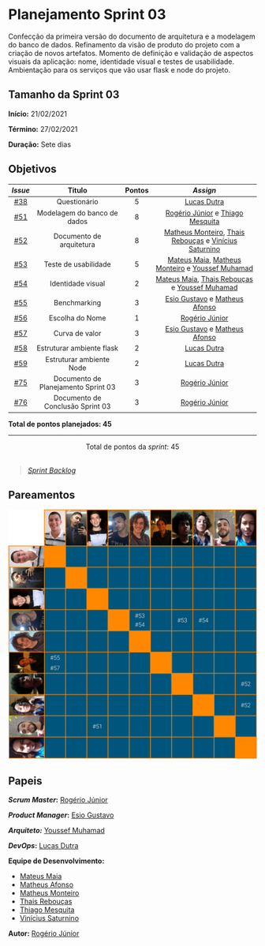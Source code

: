# Planejamento Sprint 03

Confecção da primeira versão do documento de arquitetura e a modelagem do banco de dados. Refinamento da visão de produto do projeto com a criação de novos artefatos. Momento de definição e validação de aspectos visuais da aplicação: nome, identidade visual e testes de usabilidade. Ambientação para os serviços que vão usar flask e node do projeto.

## Tamanho da Sprint 03

**Início:** 21/02/2021

**Término:** 27/02/2021

**Duração:** Sete dias

## Objetivos

<div class="full-width">

|                            _Issue_                             |               Titulo                | Pontos |                                                                               _Assign_                                                                                |
| :------------------------------------------------------------: | :---------------------------------: | :----: | :-------------------------------------------------------------------------------------------------------------------------------------------------------------------: |
| [#38](https://github.com/fga-eps-mds/2020.2-Lend.it/issues/38) |            Questionário             |   5    |                                                             [Lucas Dutra](https://github.com/lucasdutraf)                                                             |
| [#51](https://github.com/fga-eps-mds/2020.2-Lend.it/issues/51) |     Modelagem do banco de dados     |   8    |                                    [Rogério Júnior](https://github.com/rogerioo) e [Thiago Mesquita](https://github.com/thiagompc)                                    |
| [#52](https://github.com/fga-eps-mds/2020.2-Lend.it/issues/52) |      Documento de arquitetura       |   8    | [Matheus Monteiro](https://github.com/matheusyanmonteiro), [Thais Rebouças](https://github.com/Thais-ra) e [Vinícius Saturnino](https://github.com/viniciussaturnino) |
| [#53](https://github.com/fga-eps-mds/2020.2-Lend.it/issues/53) |        Teste de usabilidade         |   5    |    [Mateus Maia](https://github.com/mateuscunhamaia), [Matheus Monteiro](https://github.com/matheusyanmonteiro) e [Youssef Muhamad](https://github.com/youssef-md)    |
| [#54](https://github.com/fga-eps-mds/2020.2-Lend.it/issues/54) |          Identidade visual          |   2    |          [Mateus Maia](https://github.com/mateuscunhamaia), [Thais Rebouças](https://github.com/Thais-ra) e [Youssef Muhamad](https://github.com/youssef-md)          |
| [#55](https://github.com/fga-eps-mds/2020.2-Lend.it/issues/55) |            Benchmarking             |   3    |                                [Esio Gustavo](https://github.com/EsioFreitas) e [Matheus Afonso](https://github.com/Matheusafonsouza)                                 |
| [#56](https://github.com/fga-eps-mds/2020.2-Lend.it/issues/56) |           Escolha do Nome           |   1    |                                                             [Rogério Júnior](https://github.com/rogerioo)                                                             |
| [#57](https://github.com/fga-eps-mds/2020.2-Lend.it/issues/57) |           Curva de valor            |   3    |                                [Esio Gustavo](https://github.com/EsioFreitas) e [Matheus Afonso](https://github.com/Matheusafonsouza)                                 |
| [#58](https://github.com/fga-eps-mds/2020.2-Lend.it/issues/58) |      Estruturar ambiente flask      |   2    |                                                             [Lucas Dutra](https://github.com/lucasdutraf)                                                             |
| [#59](https://github.com/fga-eps-mds/2020.2-Lend.it/issues/59) |      Estruturar ambiente Node       |   2    |                                                             [Lucas Dutra](https://github.com/lucasdutraf)                                                             |
| [#75](https://github.com/fga-eps-mds/2020.2-Lend.it/issues/75) | Documento de Planejamento Sprint 03 |   3    |                                                             [Rogério Júnior](https://github.com/rogerioo)                                                             |
| [#76](https://github.com/fga-eps-mds/2020.2-Lend.it/issues/76) |  Documento de Conclusão Sprint 03   |   3    |                                                             [Rogério Júnior](https://github.com/rogerioo)                                                             |

</div>

<b>Total de pontos planejados: 45</b>

---

<div style="text-align: center"> Total de pontos da <i>sprint</i>: 45 </div> <br>

<!---Colocar no link abaixo as issues alocadas no milestone da Sprint--->

> [_Sprint_ _Backlog_](https://github.com/fga-eps-mds/2020.2-Lend.it/milestone/4?closed=1)

## Pareamentos

![pareamentos](../../../assets/img/sprint3/pareamentos.png)

## Papeis

**_Scrum Master_:** [Rogério Júnior](https://github.com/rogerioo)

**_Product Manager_:** [Esio Gustavo](https://github.com/EsioFreitas)

**_Arquiteto:_** [Youssef Muhamad](https://github.com/youssef-md)

**_DevOps_:** [Lucas Dutra](https://github.com/lucasdutraf)

**Equipe de Desenvolvimento:**

- [Mateus Maia](https://github.com/mateuscunhamaia)
- [Matheus Afonso](https://github.com/Matheusafonsouza)
- [Matheus Monteiro](https://github.com/matheusyanmonteiro)
- [Thais Rebouças](https://github.com/Thais-ra)
- [Thiago Mesquita](https://github.com/thiagompc)
- [Vinícius Saturnino](https://github.com/viniciussaturnino)

**Autor:** [Rogério Júnior](https://github.com/rogerioo)
